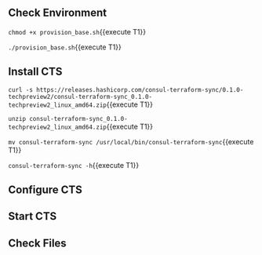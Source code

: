 

## Check Environment

`chmod +x provision_base.sh`{{execute T1}}

`./provision_base.sh`{{execute T1}}

## Install CTS

`curl -s https://releases.hashicorp.com/consul-terraform-sync/0.1.0-techpreview2/consul-terraform-sync_0.1.0-techpreview2_linux_amd64.zip`{{execute T1}}

`unzip consul-terraform-sync_0.1.0-techpreview2_linux_amd64.zip`{{execute T1}}

`mv consul-terraform-sync /usr/local/bin/consul-terraform-sync`{{execute T1}}

`consul-terraform-sync -h`{{execute T1}}

## Configure CTS

## Start CTS

## Check Files

